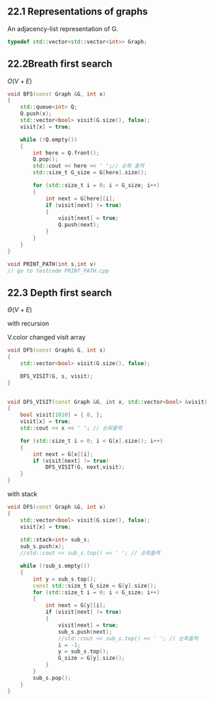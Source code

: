 ## 22.1 Representations of graphs


An adjacency-list representation of G.

```c++
typedef std::vector<std::vector<int>> Graph;
```

## 22.2Breath first search
$O(V+E)$

```c++
void BFS(const Graph &G, int x)
{
	std::queue<int> Q;
	Q.push(x);
	std::vector<bool> visit(G.size(), false);
	visit[x] = true;

	while (!Q.empty())
	{
		int here = Q.front();
		Q.pop();
		std::cout << here << ' ';// 순회 출력
		std::size_t G_size = G[here].size();

		for (std::size_t i = 0; i < G_size; i++)
		{
			int next = G[here][i];
			if (visit[next] != true)
			{
				visit[next] = true;
				Q.push(next);
			}
		}
	}
}
```



```C++
void PRINT_PATH(int s,int v)
// go to testcode PRINT_PATH.cpp
```


## 22.3 Depth first search

$\Theta(V + E)$

with recursion

V.color changed visit array

```c++
void DFS(const Graph& G, int s)
{
	std::vector<bool> visit(G.size(), false);

	DFS_VISIT(G, s, visit);
}


void DFS_VISIT(const Graph &G, int x, std::vector<bool> &visit)
{
	bool visit[1010] = { 0, };
	visit[x] = true;
	std::cout << x << ' '; // 순회출력

	for (std::size_t i = 0; i < G[x].size(); i++)
	{
		int next = G[x][i];
		if (visit[next] != true)
			DFS_VISIT(G, next,visit);
	}
}
```


with stack
```c++
void DFS(const Graph &G, int x)
{
	std::vector<bool> visit(G.size(), false);
	visit[x] = true;
	
	std::stack<int> sub_s;
	sub_s.push(x);
	//std::cout << sub_s.top() << ' '; // 순회출력

	while (!sub_s.empty())
	{
		int y = sub_s.top();
		const std::size_t G_size = G[y].size();
		for (std::size_t i = 0; i < G_size; i++)
		{
			int next = G[y][i];
			if (visit[next] != true)
			{
				visit[next] = true;
				sub_s.push(next);
				//std::cout << sub_s.top() << ' '; // 순회출력
				i = -1;
				y = sub_s.top();
				G_size = G[y].size();
			}
		}
		sub_s.pop();
	}
}

```
